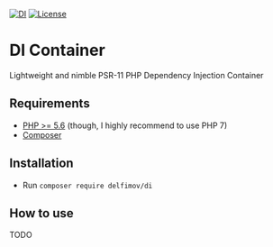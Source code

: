[![DI](https://img.shields.io/badge/DI-Container-00cc86.svg)](https://github.com/delfimov/DI)
[![License](https://img.shields.io/badge/license-MIT-blue.svg)](https://github.com/delfimov/DI/blob/master/LICENSE)

# DI Container

Lightweight and nimble PSR-11 PHP Dependency Injection Container

## Requirements
 
 * [PHP >= 5.6](http://www.php.net/) (though, I highly recommend to use PHP 7) 
 * [Composer](https://getcomposer.org/download/)

## Installation

 * Run `composer require delfimov/di`

## How to use

TODO    
 
